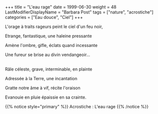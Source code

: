 +++
title = "L'eau rage"
date = 1999-06-30
weight = 48
LastModifierDisplayName = "Barbara Post"
tags = ["nature", "acrostiche"]
categories = ["Eau douce", "Ciel"]
+++

L'orage à traits rageurs peint le ciel d'un feu noir,

Etrange, fantastique, une haleine pressante

Amène l'ombre, gifle, éclats quand incessante

Une fureur se brise au divin vendangeoir...

 \
Râle céleste, grave, interminable, en plainte

Adressée à la Terre, une incantation

Gratte notre âme à vif, récite l'oraison

Evanouie en pluie épaissie en sa crainte.

{{% notice style="primary" %}}
Acrostiche : L'eau rage
{{% /notice %}}
